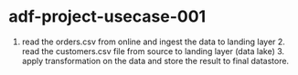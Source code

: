 # adf-project-usecase-001
1. read the orders.csv from online and ingest the data to landing layer 2. read the customers.csv file from source to landing layer (data lake) 3. apply transformation on the data and store the result to final datastore.
